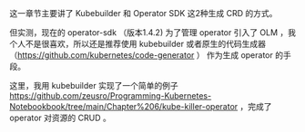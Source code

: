 
这一章节主要讲了 Kubebuilder 和 Operator SDK 这2种生成 CRD 的方式。

但实测，现在的 operator-sdk （版本1.4.2) 为了管理 operator 引入了 OLM ，我个人不是很喜欢，所以还是推荐使用 kubebuilder 或者原生的代码生成器（https://github.com/kubernetes/code-generator ） 作为生成 operator 的手段。

这里，我用 kubebuilder 实现了一个简单的例子 https://github.com/zeusro/Programming-Kubernetes-Notebookbook/tree/main/Chapter%206/kube-killer-operator ，完成了 operator 对资源的 CRUD 。